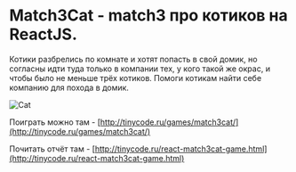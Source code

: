 # Match3Cat - match3 про котиков на ReactJS.

Котики разбрелись по комнате и хотят попасть в свой домик, но согласны идти туда только в компании тех, у кого такой же окрас, и чтобы было не меньше трёх котиков. Помоги котикам найти себе компанию для похода в домик.

![Cat](https://grigoriytretyakov.github.io/match3catpreview.gif)

Поиграть можно там - [http://tinycode.ru/games/match3cat/](http://tinycode.ru/games/match3cat/)

Почитать отчёт там - [http://tinycode.ru/react-match3cat-game.html](http://tinycode.ru/react-match3cat-game.html)
